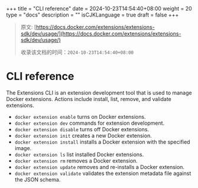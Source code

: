 +++
title = "CLI reference"
date = 2024-10-23T14:54:40+08:00
weight = 20
type = "docs"
description = ""
isCJKLanguage = true
draft = false
+++

> 原文: [https://docs.docker.com/extensions/extensions-sdk/dev/usage/](https://docs.docker.com/extensions/extensions-sdk/dev/usage/)
>
> 收录该文档的时间：`2024-10-23T14:54:40+08:00`

# CLI reference

The Extensions CLI is an extension development tool that is used to manage Docker extensions. Actions include install, list, remove, and validate extensions.

- `docker extension enable` turns on Docker extensions.
- `docker extension dev` commands for extension development.
- `docker extension disable` turns off Docker extensions.
- `docker extension init` creates a new Docker extension.
- `docker extension install` installs a Docker extension with the specified image.
- `docker extension ls` list installed Docker extensions.
- `docker extension rm` removes a Docker extension.
- `docker extension update` removes and re-installs a Docker extension.
- `docker extension validate` validates the extension metadata file against the JSON schema.
